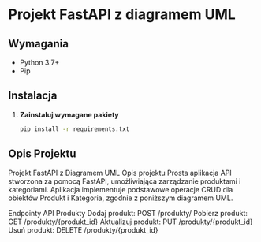 # Projekt FastAPI z diagramem UML

## Wymagania

- Python 3.7+
- Pip

## Instalacja

1. **Zainstaluj wymagane pakiety**

   ```bash
   pip install -r requirements.txt


## Opis Projektu

Projekt FastAPI z Diagramem UML
Opis projektu
Prosta aplikacja API stworzona za pomocą FastAPI, umożliwiająca zarządzanie produktami i kategoriami. Aplikacja implementuje podstawowe operacje CRUD dla obiektów Produkt i Kategoria, zgodnie z poniższym diagramem UML.


Endpointy API
Produkty
Dodaj produkt: POST /produkty/
Pobierz produkt: GET /produkty/{produkt_id}
Aktualizuj produkt: PUT /produkty/{produkt_id}
Usuń produkt: DELETE /produkty/{produkt_id}



